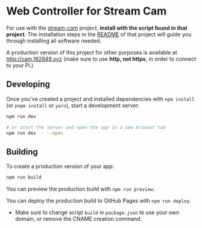# Web Controller for Stream Cam

For use with the [stream-cam](https://github.com/JiningLiu/stream-cam/) project, **install with the script found in that project**. The installation steps in the [README](https://github.com/JiningLiu/stream-cam/blob/dev/README.md) of that project will guide you through installing all software needed.

A production version of this project for other purposes is available at http://cam.162849.xyz (make sure to use **http, not https**, in order to connect to your Pi.)

## Developing

Once you've created a project and installed dependencies with `npm install` (or `pnpm install` or `yarn`), start a development server:

```bash
npm run dev

# or start the server and open the app in a new browser tab
npm run dev -- --open
```

## Building

To create a production version of your app:

```bash
npm run build
```

You can preview the production build with `npm run preview`.

You can deploy the production build to GitHub Pages with `npm run deploy`.
- Make sure to change script `build` in `package.json` to use your own domain, or remove the CNAME creation command.